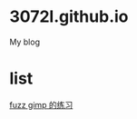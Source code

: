 # 3072l.github.io
My blog


# list
[fuzz gimp 的练习](https://github.com/3072L/3072l.github.io/blob/main/gimpfuzzing.md)
